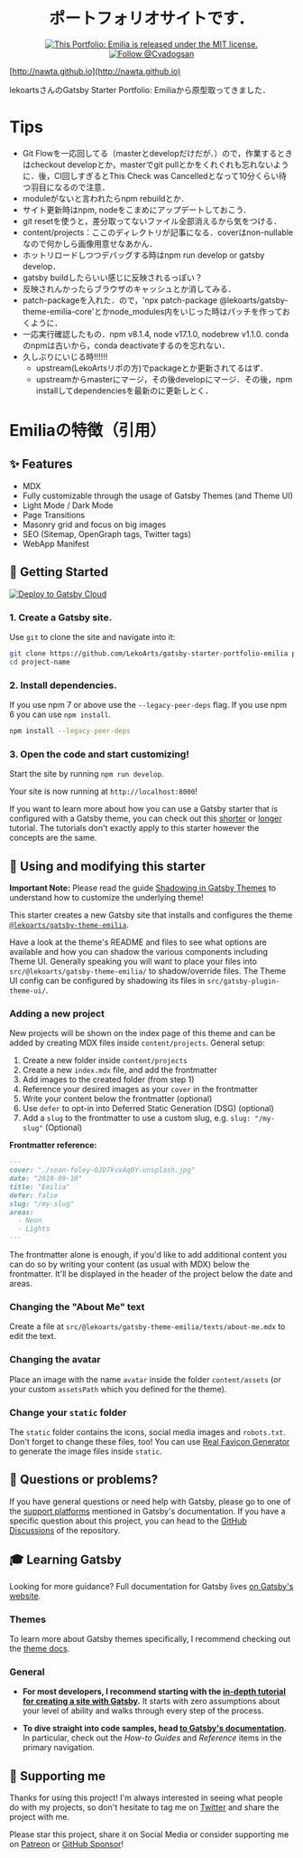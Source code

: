 
<h1 align="center">
  ポートフォリオサイトです．
</h1>
<p align="center">
  <a href="https://github.com/LekoArts/gatsby-starter-portfolio-emilia/blob/master/LICENSE">
    <img src="https://img.shields.io/badge/license-MIT-blue.svg" alt="This Portfolio: Emilia is released under the MIT license." />
  </a>
  <a href="https://twitter.com/intent/follow?screen_name=Cvadogsan">
    <img src="https://img.shields.io/twitter/follow/lekoarts_de.svg?label=Follow%20@Cvadogsan" alt="Follow @Cvadogsan" />
  </a>
</p>

[http://nawta.github.io](http://nawta.github.io)  
  
lekoartsさんのGatsby Starter Portfolio: Emiliaから原型取ってきました．

# Tips
- Git Flowを一応回してる（masterとdevelopだけだが．）ので，作業するときはcheckout developとか，masterでgit pullとかをくれぐれも忘れないように．後，CI回しすぎるとThis Check was Cancelledとなって10分くらい待つ羽目になるので注意．
- moduleがないと言われたらnpm rebuildとか．
- サイト更新時はnpm, nodeをこまめにアップデートしておこう．
- git resetを使うと，差分取ってないファイル全部消えるから気をつける．
- content/projects：ここのディレクトリが記事になる．coverはnon-nullableなので何かしら画像用意せなあかん．
- ホットリロードしつつデバッグする時はnpm run develop or gatsby develop．
- gatsby buildしたらいい感じに反映されるっぽい？
- 反映されんかったらブラウザのキャッシュとか消してみる．
- patch-packageを入れた．ので，'npx patch-package @lekoarts/gatsby-theme-emilia-core'とかnode_modules内をいじった時はパッチを作っておくように．
- 一応実行確認したもの．npm v8.1.4, node v17.1.0, nodebrew v1.1.0. condaのnpmは古いから，conda deactivateするのを忘れない．
- 久しぶりにいじる時!!!!!!
  - upstream(LekoArtsリポの方)でpackageとか更新されてるはず．
  - upstreamからmasterにマージ，その後developにマージ．その後，npm installしてdependenciesを最新のに更新しとく．


# Emiliaの特徴（引用）

## ✨ Features

- MDX
- Fully customizable through the usage of Gatsby Themes (and Theme UI)
- Light Mode / Dark Mode
- Page Transitions
- Masonry grid and focus on big images
- SEO (Sitemap, OpenGraph tags, Twitter tags)
- WebApp Manifest

## 🚀 Getting Started

[<img src="https://www.gatsbyjs.com/deploynow.svg" alt="Deploy to Gatsby Cloud">](https://www.gatsbyjs.com/dashboard/deploynow?url=https://github.com/LekoArts/gatsby-starter-portfolio-emilia)

### 1. **Create a Gatsby site.**

Use `git` to clone the site and navigate into it:

```sh
git clone https://github.com/LekoArts/gatsby-starter-portfolio-emilia project-name
cd project-name
```

### 2. **Install dependencies.**

If you use npm 7 or above use the `--legacy-peer-deps` flag. If you use npm 6 you can use `npm install`.

```sh
npm install --legacy-peer-deps
```

### 3. **Open the code and start customizing!**

Start the site by running `npm run develop`.

Your site is now running at `http://localhost:8000`!

If you want to learn more about how you can use a Gatsby starter that is configured with a Gatsby theme, you can check out this [shorter](https://www.gatsbyjs.com/docs/how-to/plugins-and-themes/using-a-gatsby-theme/) or [longer](https://www.gatsbyjs.com/tutorial/using-a-theme/) tutorial. The tutorials don't exactly apply to this starter however the concepts are the same.

## 📝 Using and modifying this starter

**Important Note:** Please read the guide [Shadowing in Gatsby Themes](https://www.gatsbyjs.com/docs/how-to/plugins-and-themes/shadowing/) to understand how to customize the underlying theme!

This starter creates a new Gatsby site that installs and configures the theme [`@lekoarts/gatsby-theme-emilia`](https://github.com/LekoArts/gatsby-themes/tree/main/themes/gatsby-theme-emilia).

Have a look at the theme's README and files to see what options are available and how you can shadow the various components including Theme UI. Generally speaking you will want to place your files into `src/@lekoarts/gatsby-theme-emilia/` to shadow/override files. The Theme UI config can be configured by shadowing its files in `src/gatsby-plugin-theme-ui/`.

### Adding a new project

New projects will be shown on the index page of this theme and can be added by creating MDX files inside `content/projects`. General setup:

1. Create a new folder inside `content/projects`
1. Create a new `index.mdx` file, and add the frontmatter
1. Add images to the created folder (from step 1)
1. Reference your desired images as your `cover` in the frontmatter
1. Write your content below the frontmatter (optional)
1. Use `defer` to opt-in into Deferred Static Generation (DSG) (optional)
1. Add a `slug` to the frontmatter to use a custom slug, e.g. `slug: "/my-slug"` (Optional)

**Frontmatter reference:**

```md
---
cover: "./sean-foley-0JD7kvxAq0Y-unsplash.jpg"
date: "2019-09-10"
title: "Emilia"
defer: false
slug: "/my-slug"
areas:
  - Neon
  - Lights
---
```

The frontmatter alone is enough, if you'd like to add additional content you can do so by writing your content (as usual with MDX) below the frontmatter. It'll be displayed in the header of the project below the date and areas.

### Changing the "About Me" text

Create a file at `src/@lekoarts/gatsby-theme-emilia/texts/about-me.mdx` to edit the text.

### Changing the avatar

Place an image with the name `avatar` inside the folder `content/assets` (or your custom `assetsPath` which you defined for the theme).

### Change your `static` folder

The `static` folder contains the icons, social media images and `robots.txt`. Don't forget to change these files, too! You can use [Real Favicon Generator](https://realfavicongenerator.net/) to generate the image files inside `static`.

## 🤔 Questions or problems?

If you have general questions or need help with Gatsby, please go to one of the [support platforms](https://www.gatsbyjs.com/contributing/community/#where-to-get-support) mentioned in Gatsby's documentation. If you have a specific question about this project, you can head to the [GitHub Discussions](https://github.com/LekoArts/gatsby-themes/discussions) of the repository.

## 🎓 Learning Gatsby

Looking for more guidance? Full documentation for Gatsby lives [on Gatsby's website](https://www.gatsbyjs.com/).

### Themes

To learn more about Gatsby themes specifically, I recommend checking out the [theme docs](https://www.gatsbyjs.com/docs/themes/).

### General

- **For most developers, I recommend starting with the [in-depth tutorial for creating a site with Gatsby](https://www.gatsbyjs.com/docs/tutorial/).** It starts with zero assumptions about your level of ability and walks through every step of the process.

- **To dive straight into code samples, head [to Gatsby's documentation](https://www.gatsbyjs.com/docs/).** In particular, check out the _How-to Guides_ and _Reference_ items in the primary navigation.

## 🌟 Supporting me

Thanks for using this project! I'm always interested in seeing what people do with my projects, so don't hesitate to tag me on [Twitter](https://twitter.com/lekoarts_de) and share the project with me.

Please star this project, share it on Social Media or consider supporting me on [Patreon](https://www.patreon.com/lekoarts) or [GitHub Sponsor](https://github.com/sponsors/LekoArts)!
